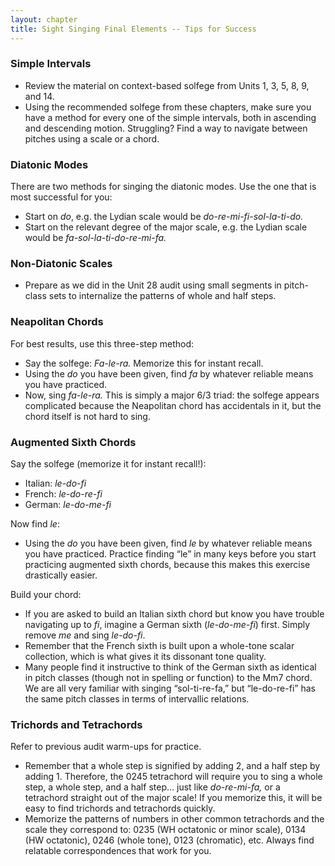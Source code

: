 ```yaml
---
layout: chapter
title: Sight Singing Final Elements -- Tips for Success
---
```


### Simple Intervals

- Review the material on context-based solfege from Units 1, 3, 5, 8, 9, and 14. 
- Using the recommended solfege from these chapters, make sure you have a method for every one of the simple intervals, both in ascending and descending motion. Struggling? Find a way to navigate between pitches using a scale or a chord.

### Diatonic Modes

There are two methods for singing the diatonic modes. Use the one that is most successful for you:

- Start on *do*, e.g. the Lydian scale would be *do-re-mi-fi-sol-la-ti-do.*
- Start on the relevant degree of the major scale, e.g. the Lydian scale would be *fa-sol-la-ti-do-re-mi-fa.*

### Non-Diatonic Scales

- Prepare as we did in the Unit 28 audit using small segments in pitch-class sets to internalize the patterns of whole and half steps.

### Neapolitan Chords

For best results, use this three-step method:

- Say the solfege: *Fa-le-ra.* Memorize this for instant recall.
- Using the *do* you have been given, find *fa* by whatever reliable means you have practiced.
- Now, sing *fa-le-ra.* This is simply a major 6/3 triad: the solfege appears complicated because the Neapolitan chord has accidentals in it, but the chord itself is not hard to sing.

### Augmented Sixth Chords

Say the solfege (memorize it for instant recall!): 

- Italian: *le-do-fi*
- French: *le-do-re-fi*
- German: *le-do-me-fi*

Now find *le*:

- Using the *do* you have been given, find *le* by whatever reliable means you have practiced. Practice finding “le” in many keys before you start practicing augmented sixth chords, because this makes this exercise drastically easier.

Build your chord:

- If you are asked to build an Italian sixth chord but know you have trouble navigating up to *fi*, imagine a German sixth (*le-do-me-fi*) first. Simply remove *me* and sing *le-do-fi*.
- Remember that the French sixth is built upon a whole-tone scalar collection, which is what gives it its dissonant tone quality.
- Many people find it instructive to think of the German sixth as identical in pitch classes (though not in spelling or function) to the Mm7 chord. We are all very familiar with singing “sol-ti-re-fa,” but “le-do-re-fi” has the same pitch classes in terms of intervallic relations.

### Trichords and Tetrachords

Refer to previous audit warm-ups for practice.

- Remember that a whole step is signified by adding 2, and a half step by adding 1. Therefore, the 0245 tetrachord will require you to sing a whole step, a whole step, and a half step… just like *do-re-mi-fa,* or a tetrachord straight out of the major scale! If you memorize this, it will be easy to find trichords and tetrachords quickly.
- Memorize the patterns of numbers in other common tetrachords and the scale they correspond to: 0235 (WH octatonic or minor scale), 0134 (HW octatonic), 0246 (whole tone), 0123 (chromatic), etc. Always find relatable correspondences that work for you.